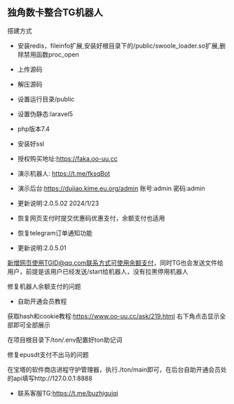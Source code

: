 ## 独角数卡整合TG机器人

搭建方式
- 安装redis，fileinfo扩展,安装好根目录下的/public/swoole_loader.so扩展,删除禁用函数proc_open
- 上传源码
- 解压源码
- 设置运行目录/public
- 设置伪静态:laravel5
- php版本7.4
- 安装好ssl
- 授权购买地址:https://faka.oo-uu.cc
- 演示机器人: https://t.me/fksqBot
- 演示后台:https://dujiao.kime.eu.org/admin  账号:admin    密码:admin

- 更新说明:2.0.5.02  2024/1/23

- 恢复网页支付时提交优惠码优惠支付，余额支付也适用

- 恢复telegram订单通知功能

- 更新说明:2.0.5.01

新增网页使用TGID@qq.com联系方式可使用余额支付，同时TG也会发送文件给用户，前提是该用户已经发送/start给机器人，没有拉黑停用机器人

修复机器人余额支付的问题

- 自助开通会员教程

获取hash和cookie教程:https://www.oo-uu.cc/ask/219.html 右下角点击显示全部即可全部展示

在项目根目录下/ton/.env配置好ton助记词

修复epusdt支付不出马的问题

在宝塔的软件商店进程守护管理器，执行./ton/main即可，在后台自助开通会员处的api填写http://127.0.0.1:8888

- 联系客服TG:https://t.me/buzhiguiqi
